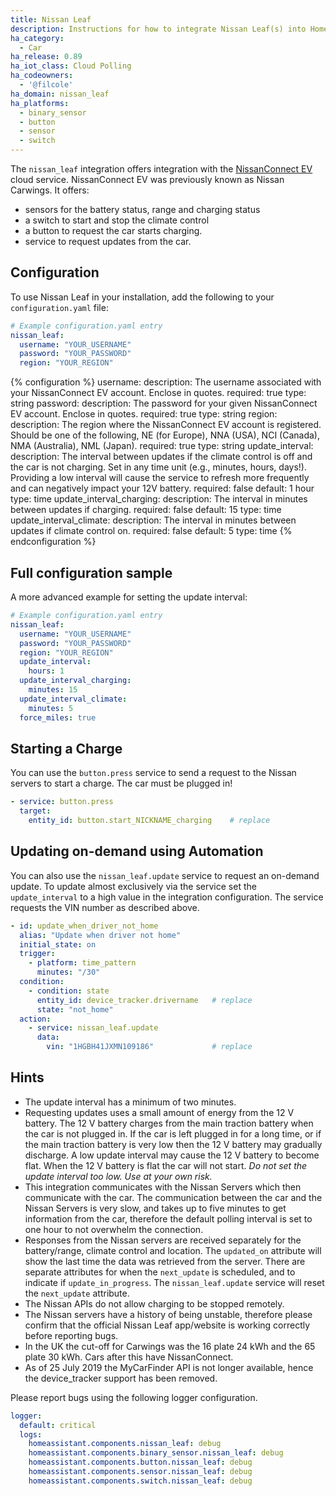 ```yaml
---
title: Nissan Leaf
description: Instructions for how to integrate Nissan Leaf(s) into Home Assistant.
ha_category:
  - Car
ha_release: 0.89
ha_iot_class: Cloud Polling
ha_codeowners:
  - '@filcole'
ha_domain: nissan_leaf
ha_platforms:
  - binary_sensor
  - button
  - sensor
  - switch
---
```


The `nissan_leaf` integration offers integration with the [NissanConnect EV](https://www.nissan.co.uk/dashboard.html) cloud service. NissanConnect EV was previously known as Nissan Carwings. It offers:

* sensors for the battery status, range and charging status
* a switch to start and stop the climate control
* a button to request the car starts charging.
* service to request updates from the car.

## Configuration

To use Nissan Leaf in your installation, add the following to your `configuration.yaml` file:

```yaml
# Example configuration.yaml entry
nissan_leaf:
  username: "YOUR_USERNAME"
  password: "YOUR_PASSWORD"
  region: "YOUR_REGION"
```

{% configuration %}
username:
  description: The username associated with your NissanConnect EV account. Enclose in quotes.
  required: true
  type: string
password:
  description: The password for your given NissanConnect EV account. Enclose in quotes.
  required: true
  type: string
region:
  description: The region where the NissanConnect EV account is registered. Should be one of the following, NE (for Europe), NNA (USA), NCI (Canada), NMA (Australia), NML (Japan).
  required: true
  type: string
update_interval:
  description: The interval between updates if the climate control is off and the car is not charging. Set in any time unit (e.g.,  minutes, hours, days!). Providing a low interval will cause the service to refresh more frequently and can negatively impact your 12V battery. 
  required: false
  default: 1 hour
  type: time
update_interval_charging:
  description: The interval in minutes between updates if charging.
  required: false
  default: 15
  type: time
update_interval_climate:
  description: The interval in minutes between updates if climate control on.
  required: false
  default: 5
  type: time
{% endconfiguration %}

## Full configuration sample

A more advanced example for setting the update interval:

```yaml
# Example configuration.yaml entry
nissan_leaf:
  username: "YOUR_USERNAME"
  password: "YOUR_PASSWORD"
  region: "YOUR_REGION"
  update_interval:
    hours: 1
  update_interval_charging:
    minutes: 15
  update_interval_climate:
    minutes: 5
  force_miles: true
```

## Starting a Charge

You can use the `button.press` service to send a request to the Nissan servers to start a charge. The car must be plugged in!

```yaml
- service: button.press
  target:
    entity_id: button.start_NICKNAME_charging    # replace
```

## Updating on-demand using Automation

You can also use the `nissan_leaf.update` service to request an on-demand update. To update almost exclusively via the service set the `update_interval` to a high value in the integration configuration.  The service requests the VIN number as described above.

```yaml
- id: update_when_driver_not_home
  alias: "Update when driver not home"
  initial_state: on
  trigger:
    - platform: time_pattern
      minutes: "/30"
  condition:
    - condition: state
      entity_id: device_tracker.drivername   # replace
      state: "not_home"
  action:
    - service: nissan_leaf.update
      data:
        vin: "1HGBH41JXMN109186"             # replace
```

## Hints

* The update interval has a minimum of two minutes.
* Requesting updates uses a small amount of energy from the 12 V battery. The 12 V battery charges from the main traction battery when the car is not plugged in. If the car is left plugged in for a long time, or if the main traction battery is very low then the 12 V battery may gradually discharge. A low update interval may cause the 12 V battery to become flat.  When the 12 V battery is flat the car will not start. _Do not set the update interval too low.  Use at your own risk._
* This integration communicates with the Nissan Servers which then communicate with the car. The communication between the car and the Nissan Servers is very slow, and takes up to five minutes to get information from the car, therefore the default polling interval is set to one hour to not overwhelm the connection.
* Responses from the Nissan servers are received separately for the battery/range, climate control and location. The `updated_on` attribute will show the last time the data was retrieved from the server. There are separate attributes for when the `next_update` is scheduled, and to indicate if `update_in_progress`. The `nissan_leaf.update` service will reset the `next_update` attribute.
* The Nissan APIs do not allow charging to be stopped remotely.
* The Nissan servers have a history of being unstable, therefore please confirm that the official Nissan Leaf app/website is working correctly before reporting bugs.
* In the UK the cut-off for Carwings was the 16 plate 24 kWh and the 65 plate 30 kWh. Cars after this have NissanConnect.
* As of 25 July 2019 the MyCarFinder API is not longer available, hence the device_tracker support has been removed.

Please report bugs using the following logger configuration.

```yaml
logger:
  default: critical
  logs:
    homeassistant.components.nissan_leaf: debug
    homeassistant.components.binary_sensor.nissan_leaf: debug
    homeassistant.components.button.nissan_leaf: debug    
    homeassistant.components.sensor.nissan_leaf: debug
    homeassistant.components.switch.nissan_leaf: debug
```
